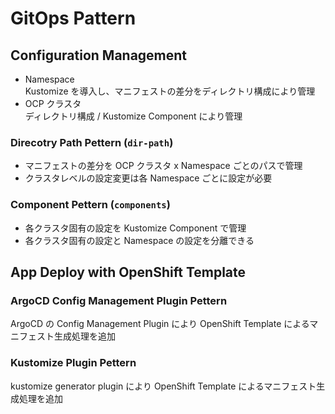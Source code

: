 # GitOps Pattern

## Configuration Management

- Namespace  
    Kustomize を導入し、マニフェストの差分をディレクトリ構成により管理
- OCP クラスタ  
    ディレクトリ構成 / Kustomize Component により管理

### Direcotry Path Pettern (`dir-path`)

- マニフェストの差分を OCP クラスタ x Namespace ごとのパスで管理
- クラスタレベルの設定変更は各 Namespace ごとに設定が必要 

### Component Pettern (`components`)

- 各クラスタ固有の設定を Kustomize Component で管理
- 各クラスタ固有の設定と Namespace の設定を分離できる

## App Deploy with OpenShift Template

### ArgoCD Config Management Plugin Pettern

ArgoCD の Config Management Plugin により OpenShift Template によるマニフェスト生成処理を追加

### Kustomize Plugin Pettern

kustomize generator plugin により OpenShift Template によるマニフェスト生成処理を追加